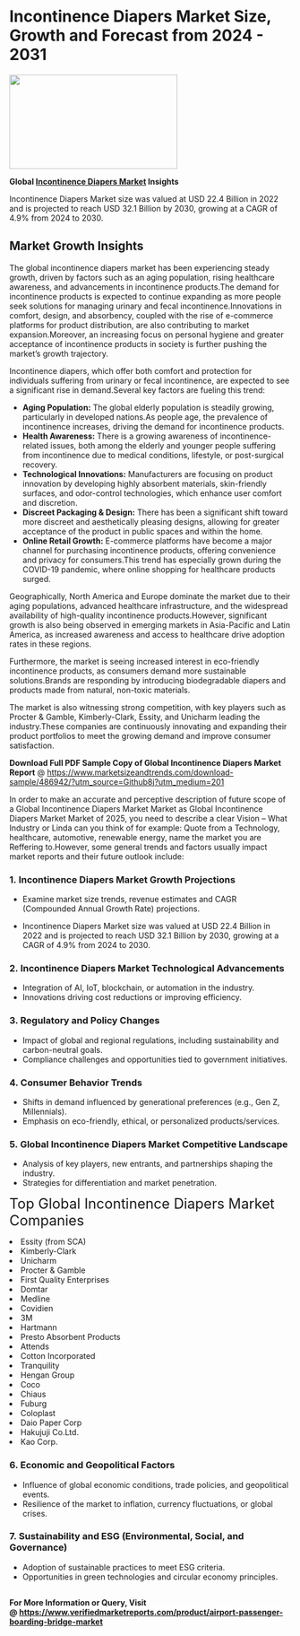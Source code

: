 <H1>Incontinence Diapers Market Size, Growth and Forecast from 2024 - 2031</H1><img class="aligncenter size-medium wp-image-584254" src="https://thirdeyenews.in/wp-content/uploads/2024/09/Global-Market-Research-300x168.jpeg" alt="" width="300" height="168" /><p><strong>Global&nbsp;<a href="https://www.marketsizeandtrends.com/download-sample/486942/?utm_source=Github8j?utm_medium=201">Incontinence Diapers Market</a> Insights</strong></p><p>Incontinence Diapers Market size was valued at USD 22.4 Billion in 2022 and is projected to reach USD 32.1 Billion by 2030, growing at a CAGR of 4.9% from 2024 to 2030.</p><p><h2>Market Growth Insights</h2> <p>The global incontinence diapers market has been experiencing steady growth, driven by factors such as an aging population, rising healthcare awareness, and advancements in incontinence products.The demand for incontinence products is expected to continue expanding as more people seek solutions for managing urinary and fecal incontinence.Innovations in comfort, design, and absorbency, coupled with the rise of e-commerce platforms for product distribution, are also contributing to market expansion.Moreover, an increasing focus on personal hygiene and greater acceptance of incontinence products in society is further pushing the market’s growth trajectory.</p> <p>Incontinence diapers, which offer both comfort and protection for individuals suffering from urinary or fecal incontinence, are expected to see a significant rise in demand.Several key factors are fueling this trend: <ul> <li><strong>Aging Population:</strong> The global elderly population is steadily growing, particularly in developed nations.As people age, the prevalence of incontinence increases, driving the demand for incontinence products.</li> <li><strong>Health Awareness:</strong> There is a growing awareness of incontinence-related issues, both among the elderly and younger people suffering from incontinence due to medical conditions, lifestyle, or post-surgical recovery.</li> <li><strong>Technological Innovations:</strong> Manufacturers are focusing on product innovation by developing highly absorbent materials, skin-friendly surfaces, and odor-control technologies, which enhance user comfort and discretion.</li> <li><strong>Discreet Packaging & Design:</strong> There has been a significant shift toward more discreet and aesthetically pleasing designs, allowing for greater acceptance of the product in public spaces and within the home.</li> <li><strong>Online Retail Growth:</strong> E-commerce platforms have become a major channel for purchasing incontinence products, offering convenience and privacy for consumers.This trend has especially grown during the COVID-19 pandemic, where online shopping for healthcare products surged.</li> </ul> <p>Geographically, North America and Europe dominate the market due to their aging populations, advanced healthcare infrastructure, and the widespread availability of high-quality incontinence products.However, significant growth is also being observed in emerging markets in Asia-Pacific and Latin America, as increased awareness and access to healthcare drive adoption rates in these regions.</p> <p>Furthermore, the market is seeing increased interest in eco-friendly incontinence products, as consumers demand more sustainable solutions.Brands are responding by introducing biodegradable diapers and products made from natural, non-toxic materials.</p> <p>The market is also witnessing strong competition, with key players such as Procter & Gamble, Kimberly-Clark, Essity, and Unicharm leading the industry.These companies are continuously innovating and expanding their product portfolios to meet the growing demand and improve consumer satisfaction.</p> <p><span class=""><strong>Download Full PDF Sample Copy of Global Incontinence Diapers Market Report</strong> @ <a href="https://www.marketsizeandtrends.com/download-sample/486942/?utm_source=Github8j?utm_medium=201" target="_blank">https://www.marketsizeandtrends.com/download-sample/486942/?utm_source=Github8j?utm_medium=201</a></span></p><p>In order to make an accurate and perceptive description of future scope of a Global&nbsp;Incontinence Diapers Market Market as Global&nbsp;Incontinence Diapers Market Market of 2025, you need to describe a clear Vision &ndash; What Industry or Linda can you think of for example: Quote from a Technology, healthcare, automotive, renewable energy, name the market you are Reffering to.However, some general trends and factors usually impact market reports and their future outlook include:</p><h3>1.&nbsp;<strong>Incontinence Diapers Market Growth Projections</strong></h3><ul><li>Examine market size trends, revenue estimates and CAGR (Compounded Annual Growth Rate) projections.</li><li><p>Incontinence Diapers Market size was valued at USD 22.4 Billion in 2022 and is projected to reach USD 32.1 Billion by 2030, growing at a CAGR of 4.9% from 2024 to 2030.</p></li></ul><h3>2.&nbsp;<strong>Incontinence Diapers Market Technological Advancements</strong></h3><ul><li>Integration of AI, IoT, blockchain, or automation in the industry.</li><li>Innovations driving cost reductions or improving efficiency.</li></ul><h3>3.&nbsp;<strong>Regulatory and Policy Changes</strong></h3><ul><li>Impact of global and regional regulations, including sustainability and carbon-neutral goals.</li><li>Compliance challenges and opportunities tied to government initiatives.</li></ul><h3>4.&nbsp;<strong>Consumer Behavior Trends</strong></h3><ul><li>Shifts in demand influenced by generational preferences (e.g., Gen Z, Millennials).</li><li>Emphasis on eco-friendly, ethical, or personalized products/services.</li></ul><h3>5.&nbsp;<strong>Global Incontinence Diapers Market Competitive Landscape</strong></h3><ul><li>Analysis of key players, new entrants, and partnerships shaping the industry.</li><li>Strategies for differentiation and market penetration.</li></ul><p data-pm-slice="1 1 []"><span style="color: inherit; font-family: inherit; font-size: 25px;">Top Global Incontinence Diapers Market Companies</span></p><div class="" data-test-id=""><p><li>Essity (from SCA)</li><li> Kimberly-Clark</li><li> Unicharm</li><li> Procter & Gamble</li><li> First Quality Enterprises</li><li> Domtar</li><li> Medline</li><li> Covidien</li><li> 3M</li><li> Hartmann</li><li> Presto Absorbent Products</li><li> Attends</li><li> Cotton Incorporated</li><li> Tranquility</li><li> Hengan Group</li><li> Coco</li><li> Chiaus</li><li> Fuburg</li><li> Coloplast</li><li> Daio Paper Corp</li><li> Hakujuji Co.Ltd.</li><li> Kao Corp.</li></p></div><h3>6.&nbsp;<strong>Economic and Geopolitical Factors</strong></h3><ul><li>Influence of global economic conditions, trade policies, and geopolitical events.</li><li>Resilience of the market to inflation, currency fluctuations, or global crises.</li></ul><h3>7.&nbsp;<strong>Sustainability and ESG (Environmental, Social, and Governance)</strong></h3><ul><li>Adoption of sustainable practices to meet ESG criteria.</li><li>Opportunities in green technologies and circular economy principles.</li></ul><h2><strong style="font-size: 14px;">For More Information or Query, Visit @&nbsp;</strong><a style="background-color: #ffffff; font-size: 14px;" href="https://www.marketsizeandtrends.com/report/incontinence-diapers-market/" target="_blank">https://www.verifiedmarketreports.com/product/airport-passenger-boarding-bridge-market</a></h2>